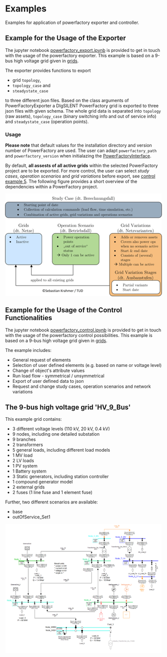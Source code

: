 # Examples

Examples for application of powerfactory exporter and controller.

## Example for the Usage of the Exporter

The jupyter notebook [powerfactory_export.ipynb](powerfactory_export.ipynb) is provided to get in touch with the usage of the powerfactory exporter.
This example is based on a 9-bus high voltage grid given in [grids][link_to_example_grids].

The exporter provides functions to export

+ grid `topology`,
+ `topology_case` and
+ `steadystate_case`

to three different json files.
Based on the class arguments of PowerFactoryExporter a DIgSILENT PowerFactory grid is exported to three json files with given schema. The whole grid data is separated into `topology` (raw assets), `topology_case` (binary switching info and out of service info) and `steadystate_case` (operation points).

### Usage

**Please note** that default values for the installation directory and version number of PowerFactory are used.
The user can adapt `powerfactory_path` and `powerfactory_version` when initialazing the [PowerFactoryInterface][link_to_interface].

By default, **all assests of all active grids** within the selected PowerFactory project are to be exported.
For more control, the user can select _study cases_, _operation scenarios_ and _grid variations_ before export, see [control example 5](powerfactory_control.ipynb).
The following figure provides a short overview of the dependencies within a PowerFactory project.

![PowerFactory_StudyCase_Dependencies](./PowerFactory_StudyCase_Dependencies.png)

## Example for the Usage of the Control Functionalities

The jupyter notebook [powerfactory_control.ipynb](powerfactory_control.ipynb) is provided to get in touch with the usage of the powerfactory control possibilities.
This example is based on a 9-bus high voltage grid given in [grids][link_to_example_grids].

The example includes:

+ General request of elements
+ Selection of user defined elements (e.g. based on name or voltage level)
+ Change of object's attribute values
+ Run load flow - symmetrical / unsymmetrical
+ Export of user defined data to json
+ Request and change study cases, operation scenarios and network variations

## The 9-bus high voltage grid 'HV_9_Bus'

This example grid contains:

+ 3 different voltage levels (110 kV, 20 kV, 0.4 kV)
+ 9 nodes, including one detailed substation
+ 9 branches
+ 2 transformers
+ 5 general loads, including different load models
+ 1 MV load
+ 2 LV loads
+ 1 PV system
+ 1 Battery system
+ 3 Static generators, including station controller
+ 1 compound generator model
+ 2 external grids
+ 2 fuses (1 line fuse and 1 element fuse)

Further, two different scenarios are available:

+ base
+ outOfService_Set1

![HV_9_Bus grid](./grids/HV_9_Bus.png)

[link_to_example_grids]: ./grids
[link_to_interface]: ../powerfactory_tools/interface.py
